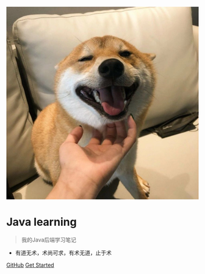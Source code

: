 ![logo](images/logo.jpg ':size=120x120')

# Java learning

> 我的Java后端学习笔记

- 有道无术，术尚可求，有术无道，止于术

[GitHub](https://github.com/zhaoweilong007)
[Get Started](README.md)